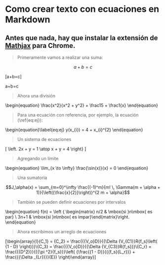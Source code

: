 # Como crear texto con ecuaciones en Markdown

## Antes que nada, hay que instalar la extensión de [Mathjax](https://chrome.google.com/webstore/detail/mathjax-plugin-for-github/ioemnmodlmafdkllaclgeombjnmnbima/related) para  Chrome.

>Primeramente vamos a realizar una suma:

$$a+b=c$$

\[a+b=c\]

a+b=c


>Ahora una división

\begin{equation}
\frac{x^2}{x^2 + y^2} + \frac15 + \frac1{x}
\end{equation}

>Para una ecuación con referencia, por ejemplo, la ecuación (\ref{eq:ej}):

\begin{equation}\label{eq:ej}
y(x_{i}) = 4 + x_{i}^{2}
\end{equation}


>Un sistema de ecuaciones

\[
\left.
2x + y  = 1 \atop
x + y = 4 
\right\}
\]


>Agregando un límite

\begin{equation}
\lim_{x \to \infty} \frac{\sin(x)}{x} = 0
\end{equation}


>Una sumatoria

$$J_\alpha(x) = \sum_{m=0}^\infty \frac{(-1)^m}{m! \, \Gamma(m + \alpha + 1)}{\left({\frac{x}{2}}\right)}^{2 m + \alpha}$$


>También se pueden definir ecuaciones por intervalos

\begin{equation}
f(n) = \left \{ \begin{matrix} n/2 & \mbox{si }n\mbox{ es par}
\\ 3n+1 & \mbox{si }n\mbox{ es impar}\end{matrix}\right.
\end{equation}




>Ahora escribimos un arreglo de ecuaciones

\[\begin{array}{l}{C_1} = {C_2} = \frac{{{V_o}D}}{{\Delta {V_{C1}}R{f_s}\left( {1 - D} \right)}}\\{C_3} = \frac{{{V_o}D}}{{\Delta {V_{C3}}R{f_s}}}\\{C_r} = \frac{{{D^2}}}{{{\pi ^2}{f_s}}}\left( {\frac{{1 - D}}{{{f_s}{L_r}}} + \frac{{{\Delta _{Lr}}}}{E}} \right)\end{array}\]
